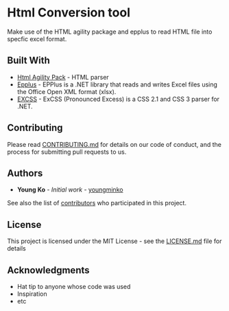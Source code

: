 # Html Conversion tool

Make use of the HTML agility package and epplus to read HTML file into specfic excel format.

## Built With

* [Html Agility Pack](https://html-agility-pack.net/) - HTML parser
* [Epplus](https://github.com/JanKallman/EPPlus) - EPPlus is a .NET library that reads and writes Excel files using the Office Open XML format (xlsx).
* [EXCSS](https://github.com/TylerBrinks/ExCSS) - ExCSS (Pronounced Excess) is a CSS 2.1 and CSS 3 parser for .NET.


## Contributing

Please read [CONTRIBUTING.md](https://gist.github.com/PurpleBooth/b24679402957c63ec426) for details on our code of conduct, and the process for submitting pull requests to us.

## Authors

* **Young Ko** - *Initial work* - [youngminko](https://github.com/youngminko)

See also the list of [contributors](https://github.com/your/project/contributors) who participated in this project.

## License

This project is licensed under the MIT License - see the [LICENSE.md](LICENSE.md) file for details

## Acknowledgments

* Hat tip to anyone whose code was used
* Inspiration
* etc
